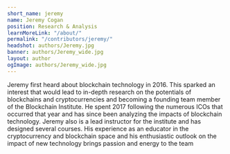 ```yaml
---
short_name: jeremy
name: Jeremy Cogan
position: Research & Analysis
learnMoreLink: "/about/"
permalink: "/contributors/jeremy/"
headshot: authors/Jeremy.jpg
banner: authors/Jeremy_wide.jpg
layout: author
ogImage: authors/Jeremy_wide.jpg
---
```

Jeremy first heard about blockchain technology in 2016. This sparked an interest that would lead to in-depth research on the potentials of blockchains and cryptocurrencies and becoming a founding team member of the Blockchain Institute. He spent 2017 following the numerous ICOs that occurred that year and has since been analyzing the impacts of blockchain technology. Jeremy also is a lead instructor for the institute and has designed several courses. His experience as an educator in the cryptocurrency and blockchain space and his enthusiastic outlook on the impact of new technology brings passion and energy to the team
